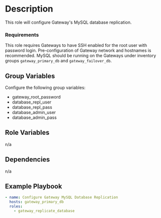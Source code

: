 # Description
This role will configure Gateway's MySQL database replication.

### Requirements

This role requires Gateways to have SSH enabled for the root user with password login.
Pre-configuration of Gateway network and hostnames is recommended.
MySQL should be running on the Gateways under inventory groups `gateway_primary_db` and `gateway_failover_db`.

Group Variables
---------------

Configure the following group variables:
- gateway_root_password
- database_repl_user
- database_repl_pass
- database_admin_user
- database_admin_pass

Role Variables
--------------

n/a

Dependencies
------------

n/a

Example Playbook
----------------

```yml
- name: Configure Gateway MySQL Database Replication
  hosts: gateway_primary_db
  roles:
    - gateway_replicate_database
```